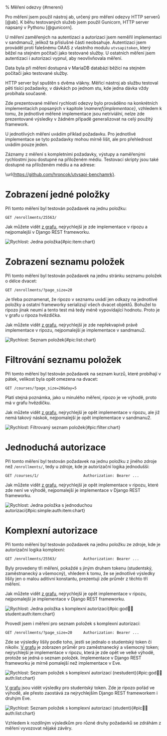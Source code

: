 % Měření odezvy {#mereni}

Pro měření jsem použil nástroj ab, určený pro měření odezvy HTTP serverů [@ab].
K běhu testovaných služeb jsem použil Gunicorn, HTTP server napsaný v Pythonu [@gunicorn].

U měření zaměřených na autentizaci a autorizaci jsem neměřil implementaci v sandmanu2,
jelikož ta příslušné části neobsahuje. Autentizaci jsem prováděl proti falešnému OAAS
z vlastního modulu `utvsapitoken`, který běžel na stejném počítači jako testované služby.
U ostatních měření jsem autentizaci i autorizaci vypnul, aby neovlivňovala měření.

Data byla při měření dostupná v MariaDB databázi běžící na stejném počítači jako testované služby.

HTTP server byl spuštěn s dvěma vlákny.
Měřící nástroj ab službu testoval pěti tisíci požadavky, v dávkách po jednom stu, kde jedna dávka vždy probíhala současně.

Zde prezentované měření rychlosti odezvy bylo prováděno na konkrétních implementacích
popsaných v kapitole *\nameref{implementace}*,
vzhledem k tomu, že jednotlivé měřené implementace jsou netriviální,
nelze zde prezentované výsledky v žádném případě generalizovat na celý použitý framework.

U jednotlivých měření uvádím příklad požadavku.
Pro jednotlivé implementace se tyto požadavky mohou mírně lišit, ale pro přehlednost uvádím pouze jeden.

Záznamy z měření s kompletními požadavky, výstupy a naměřenými rychlostmi jsou dostupné na přiloženém médiu.
Testovací skripty jsou také dostupné na přiloženém médiu a na adrese:

\url{https://github.com/hroncok/utvsapi-benchamrk}.



Zobrazení jedné položky
=======================

Při tomto měření byl testován požadavek na jednu položku:

`GET /enrollments/25563/`

Jak můžete vidět [z grafu](#pic:item:chart), nejrychlejší je zde implementace v ripozu
a nejpomalejší v Django REST frameworku.

![Rychlost: Jedna položka{#pic:item:chart}](pdfs/item_chart)


Zobrazení seznamu položek
=========================

Při tomto měření byl testován požadavek na jednu stránku seznamu položek o délce dvacet:

`GET /enrollments/?page_size=20`

Je třeba poznamenat, že ripozo v seznamu uvádí jen odkazy na jednotlivé položky a ostatní
frameworky serializují všech dvacet objektů.
Bohužel to ripozo jinak neumí a tento test má tedy méně vypovídající hodnotu.
Proto je v grafu u ripoza hvězdička.

Jak můžete vidět [z grafu](#pic:list:chart), nejrychlejší je zde nepřekvapivě právě implementace v ripozu,
nejpomalejší je implementace v sandmanu2.

![Rychlost: Seznam položek{#pic:list:chart}](pdfs/list_chart)


Filtrování seznamu položek
==========================

Při tomto měření byl testován požadavek na seznam kurzů, které probíhají v pátek,
velikost byla opět omezena na dvacet:

`GET /courses/?page_size=20&day=5`

Platí stejná poznámka, jako u minulého měření, ripozo je ve výhodě, proto má v grafu hvězdičku.

Jak můžete vidět [z grafu](#pic:filter:chart), nejrychlejší je opět implementace v ripozu,
ale již nemá takový náskok, nejpomalejší je opět implementace v sandmanu2.

![Rychlost: Filtrovaný seznam položek{#pic:filter:chart}](pdfs/filter_chart)


Jednoduchá autorizace
=====================

Při tomto měření byl testován požadavek na jednu položku z jiného zdroje než `/enrollments/`,
tedy u zdroje, kde je autorizační logika jednodušší:

`GET /courses/1/                    Authorization: Bearer ...`

Jak můžete vidět [z grafu](#pic:simple:auth:item:chart), nejrychlejší je opět implementace v ripozu,
které zde není ve výhodě, nejpomalejší je implementace v Django REST frameworku.

![Rychlost: Jedna položka s jednoduchou autorizací{#pic:simple:auth:item:chart}](pdfs/simple_auth_item_chart)



Komplexní autorizace
====================

Při tomto měření byl testován požadavek na jednu položku ze zdroje,
kde je autorizační logika komplexní:

`GET /enrollments/25563/            Authorization: Bearer ...`

Byly provedeny tři měření, pokaždé s jiným druhem tokenu (studentský, zaměstnanecký a všemocný),
vhledem k tomu, že se jednotlivé výsledky lišily jen o malou aditivní konstantu,
prezentuji zde průměr z těchto tří měření.

Jak můžete vidět [z grafu](#pic:god:teacher:student:auth:item:chart),
nejrychlejší je opět implementace v ripozu,
nejpomalejší je implementace v Django REST frameworku.

![Rychlost: Jedna položka s komplexní autorizací{#pic:god:teacher:student:auth:item:chart}](pdfs/god_teacher_student_auth_item_chart)

Provedl jsem i měření pro seznam položek s komplexní autorizací:

`GET /enrollments/?page_size=20     Authorization: Bearer ...`

Zde se výsledky lišily podle toho, jestli se jednalo o studentský token či nikoliv.
[V grafu](#pic:god:teacher:auth:list:chart) je zobrazen průměr pro zaměstnanecký a všemocný token;
nejrychlejší je implementace v ripozu, která je zde opět ve velké výhodě, protože se jedná o seznam položek.
Implementace v Django REST frameworku je mírně pomalejší než implementace v Eve.

![Rychlost: Seznam položek s komplexní autorizací (nestudent){#pic:god:teacher:auth:list:chart}](pdfs/god_teacher_auth_list_chart)

[V grafu](#pic:student:auth:list:chart) jsou vidět výsledky pro studentský token.
Zde je ripozo pořád ve výhodě, ale přesto zaostává za nejrychlejším Django REST frameworkem i druhým Eve.

![Rychlost: Seznam položek s komplexní autorizací (student){#pic:student:auth:list:chart}](pdfs/student_auth_list_chart)

Vzhledem k rozdílným výsledkům pro různé druhy požadavků se zdráhám z měření vyvozovat nějaké závěry.
